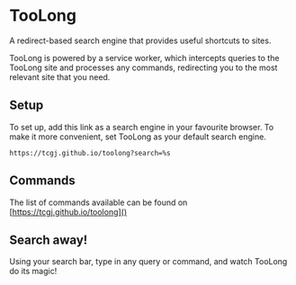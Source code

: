 # TooLong

A redirect-based search engine that provides useful shortcuts to sites.

TooLong is powered by a service worker, which intercepts queries to the TooLong site and processes any commands, redirecting you to the most relevant site that you need.

## Setup

To set up, add this link as a search engine in your favourite browser. To make it more convenient, set TooLong as your default search engine.

```
https://tcgj.github.io/toolong?search=%s
```

## Commands

The list of commands available can be found on [https://tcgj.github.io/toolong]()

## Search away!

Using your search bar, type in any query or command, and watch TooLong do its magic!
